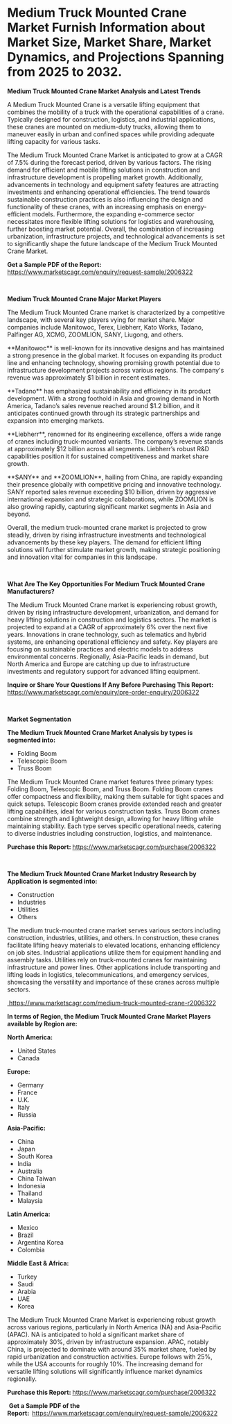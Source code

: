 <p><h1>Medium Truck Mounted Crane Market Furnish Information about Market Size, Market Share, Market Dynamics, and Projections Spanning from 2025 to 2032.</h1></p><p><strong>Medium Truck Mounted Crane Market Analysis and Latest Trends</strong></p>
<p><p>A Medium Truck Mounted Crane is a versatile lifting equipment that combines the mobility of a truck with the operational capabilities of a crane. Typically designed for construction, logistics, and industrial applications, these cranes are mounted on medium-duty trucks, allowing them to maneuver easily in urban and confined spaces while providing adequate lifting capacity for various tasks.</p><p>The Medium Truck Mounted Crane Market is anticipated to grow at a CAGR of 7.5% during the forecast period, driven by various factors. The rising demand for efficient and mobile lifting solutions in construction and infrastructure development is propelling market growth. Additionally, advancements in technology and equipment safety features are attracting investments and enhancing operational efficiencies. The trend towards sustainable construction practices is also influencing the design and functionality of these cranes, with an increasing emphasis on energy-efficient models. Furthermore, the expanding e-commerce sector necessitates more flexible lifting solutions for logistics and warehousing, further boosting market potential. Overall, the combination of increasing urbanization, infrastructure projects, and technological advancements is set to significantly shape the future landscape of the Medium Truck Mounted Crane Market.</p></p>
<p><strong>Get a Sample PDF of the Report:&nbsp;</strong> <a href="https://www.marketscagr.com/enquiry/request-sample/2006322?utm_campaign=3454&utm_medium=2&utm_source=Github&utm_content=ia&utm_term=12042025&utm_id=medium-truck-mounted-crane">https://www.marketscagr.com/enquiry/request-sample/2006322</a></p>
<p>&nbsp;</p>
<p><strong>Medium Truck Mounted Crane Major Market Players</strong></p>
<p><p>The Medium Truck Mounted Crane market is characterized by a competitive landscape, with several key players vying for market share. Major companies include Manitowoc, Terex, Liebherr, Kato Works, Tadano, Palfinger AG, XCMG, ZOOMLION, SANY, Liugong, and others.</p><p>**Manitowoc** is well-known for its innovative designs and has maintained a strong presence in the global market. It focuses on expanding its product line and enhancing technology, showing promising growth potential due to infrastructure development projects across various regions. The company's revenue was approximately $1 billion in recent estimates.</p><p>**Tadano** has emphasized sustainability and efficiency in its product development. With a strong foothold in Asia and growing demand in North America, Tadano’s sales revenue reached around $1.2 billion, and it anticipates continued growth through its strategic partnerships and expansion into emerging markets.</p><p>**Liebherr**, renowned for its engineering excellence, offers a wide range of cranes including truck-mounted variants. The company’s revenue stands at approximately $12 billion across all segments. Liebherr’s robust R&D capabilities position it for sustained competitiveness and market share growth.</p><p>**SANY** and **ZOOMLION**, hailing from China, are rapidly expanding their presence globally with competitive pricing and innovative technology. SANY reported sales revenue exceeding $10 billion, driven by aggressive international expansion and strategic collaborations, while ZOOMLION is also growing rapidly, capturing significant market segments in Asia and beyond.</p><p>Overall, the medium truck-mounted crane market is projected to grow steadily, driven by rising infrastructure investments and technological advancements by these key players. The demand for efficient lifting solutions will further stimulate market growth, making strategic positioning and innovation vital for companies in this landscape.</p></p>
<p>&nbsp;</p>
<p><strong>What Are The Key Opportunities For Medium Truck Mounted Crane Manufacturers?</strong></p>
<p><p>The Medium Truck Mounted Crane market is experiencing robust growth, driven by rising infrastructure development, urbanization, and demand for heavy lifting solutions in construction and logistics sectors. The market is projected to expand at a CAGR of approximately 6% over the next five years. Innovations in crane technology, such as telematics and hybrid systems, are enhancing operational efficiency and safety. Key players are focusing on sustainable practices and electric models to address environmental concerns. Regionally, Asia-Pacific leads in demand, but North America and Europe are catching up due to infrastructure investments and regulatory support for advanced lifting equipment.</p></p>
<p><strong>Inquire or Share Your Questions If Any Before Purchasing This Report:</strong> <a href="https://www.marketscagr.com/enquiry/pre-order-enquiry/2006322?utm_campaign=3454&utm_medium=2&utm_source=Github&utm_content=ia&utm_term=12042025&utm_id=medium-truck-mounted-crane">https://www.marketscagr.com/enquiry/pre-order-enquiry/2006322</a></p>
<p>&nbsp;</p>
<p><strong>Market Segmentation</strong></p>
<p><strong>The Medium Truck Mounted Crane Market Analysis by types is segmented into:</strong></p>
<p><ul><li>Folding Boom</li><li>Telescopic Boom</li><li>Truss Boom</li></ul></p>
<p><p>The Medium Truck Mounted Crane market features three primary types: Folding Boom, Telescopic Boom, and Truss Boom. Folding Boom cranes offer compactness and flexibility, making them suitable for tight spaces and quick setups. Telescopic Boom cranes provide extended reach and greater lifting capabilities, ideal for various construction tasks. Truss Boom cranes combine strength and lightweight design, allowing for heavy lifting while maintaining stability. Each type serves specific operational needs, catering to diverse industries including construction, logistics, and maintenance.</p></p>
<p><strong>Purchase this Report:&nbsp;</strong><a href="https://www.marketscagr.com/purchase/2006322?utm_campaign=3454&utm_medium=2&utm_source=Github&utm_content=ia&utm_term=12042025&utm_id=medium-truck-mounted-crane">https://www.marketscagr.com/purchase/2006322</a></p>
<p>&nbsp;</p>
<p><strong>The Medium Truck Mounted Crane Market Industry Research by Application is segmented into:</strong></p>
<p><ul><li>Construction</li><li>Industries</li><li>Utilities</li><li>Others</li></ul></p>
<p><p>The medium truck-mounted crane market serves various sectors including construction, industries, utilities, and others. In construction, these cranes facilitate lifting heavy materials to elevated locations, enhancing efficiency on job sites. Industrial applications utilize them for equipment handling and assembly tasks. Utilities rely on truck-mounted cranes for maintaining infrastructure and power lines. Other applications include transporting and lifting loads in logistics, telecommunications, and emergency services, showcasing the versatility and importance of these cranes across multiple sectors.</p></p>
<p><a href="https://www.marketscagr.com/medium-truck-mounted-crane-r2006322?utm_campaign=3454&utm_medium=2&utm_source=Github&utm_content=ia&utm_term=12042025&utm_id=medium-truck-mounted-crane">&nbsp;https://www.marketscagr.com/medium-truck-mounted-crane-r2006322</a></p>
<p><strong>In terms of Region, the Medium Truck Mounted Crane Market Players available by Region are:</strong></p>
<p>
    <p> <strong> North America: </strong>
        <ul>
            <li>United States</li>
            <li>Canada</li>
        </ul>
        </p> 
    <p> <strong> Europe: </strong>
        <ul>
            <li>Germany</li>
            <li>France</li>
            <li>U.K.</li>
            <li>Italy</li>
            <li>Russia</li>
        </ul>
        </p> 
    <p> <strong> Asia-Pacific: </strong>
        <ul>
            <li>China</li>
            <li>Japan</li>
            <li>South Korea</li>
            <li>India</li>
            <li>Australia</li>
            <li>China Taiwan</li>
            <li>Indonesia</li>
            <li>Thailand</li>
            <li>Malaysia</li>
        </ul>
        </p> 
    <p> <strong> Latin America: </strong>
        <ul>
            <li>Mexico</li>
            <li>Brazil</li>
            <li>Argentina Korea</li>
            <li>Colombia</li>
        </ul>
        </p> 
    <p> <strong> Middle East & Africa: </strong>
        <ul>
            <li>Turkey</li>
            <li>Saudi</li>
            <li>Arabia</li>
            <li>UAE</li>
            <li>Korea</li>
        </ul>
    </p>
    </p>
<p><p>The Medium Truck Mounted Crane Market is experiencing robust growth across various regions, particularly in North America (NA) and Asia-Pacific (APAC). NA is anticipated to hold a significant market share of approximately 30%, driven by infrastructure expansion. APAC, notably China, is projected to dominate with around 35% market share, fueled by rapid urbanization and construction activities. Europe follows with 25%, while the USA accounts for roughly 10%. The increasing demand for versatile lifting solutions will significantly influence market dynamics regionally.</p></p>
<p><strong>Purchase this Report: </strong><a href="https://www.marketscagr.com/purchase/2006322?utm_campaign=3454&utm_medium=2&utm_source=Github&utm_content=ia&utm_term=12042025&utm_id=medium-truck-mounted-crane">https://www.marketscagr.com/purchase/2006322</a></p>
<p>&nbsp;<strong>Get a Sample PDF of the Report:&nbsp;&nbsp;</strong><a href="https://www.marketscagr.com/enquiry/request-sample/2006322?utm_campaign=3454&utm_medium=2&utm_source=Github&utm_content=ia&utm_term=12042025&utm_id=medium-truck-mounted-crane">https://www.marketscagr.com/enquiry/request-sample/2006322</a></p>
<p><strong></strong></p>
<p><p></p><p></p><p></p></p>